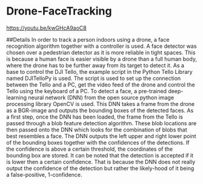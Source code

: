 # Drone-FaceTracking
https://youtu.be/kwGHcA9aoC8

##Details
In order to track a person indoors using a drone, a face recognition algorithm together with a controller is used. A face detector was chosen over a pedestrian detector as it is more reliable in tight spaces. This is because a human face is easier visible by a drone than a full human body, where the drone has to be further away from its target to detect it.
As a base to control the DJI Tello, the example script in the Python Tello Library named DJITelloPy is used. The script is used to set up the connection between the Tello and a PC, get the video feed of the drone and control the Tello using the keyboard of a PC.
To detect a face, a pre-trained deep-learning neural network (DNN) from the open source python image processing library OpenCV is used. This DNN takes a frame from the drone as a BGR-image and outputs the bounding boxes of the detected faces.
As a first step, once the DNN has been loaded, the frame from the Tello is passed through a blob feature detection algorithm. These blob locations are then passed onto the DNN which looks for the combination of blobs that best resembles a face.
The DNN outputs the left upper and right lower point of the bounding boxes together with the confidences of the detections. If the confidence is above a certain threshold, the coordinates of the bounding box are stored. 
It can be noted that the detection is accepted if it is lower then a certain confidence. That is because the DNN does not really output the confidence of the detection but rather the likely-hood of it being a false-positive, 1-confidence.